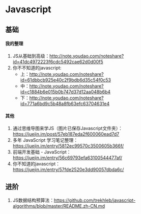 # Javascript
## 基础
#### 我的整理
1. JS从基础到高级：http://note.youdao.com/noteshare?id=41dc4972223f6cdc5492cae62d0d00f5
2. 你不不知道的javascript:
    * 上：http://note.youdao.com/noteshare?id=61dbbcb925e40c2f9bdb6d35c54f0c53
    * 中：http://note.youdao.com/noteshare?id=c1884b6e015b0b747d37d12aa048b6b4
    * 下：http://note.youdao.com/noteshare?id=771a6bd9c5b48a8fb63efc63704631e4
#### 其他
1. 通过思维导图来学JS（图片已保存Javascript文件夹）：https://juejin.im/post/57eb187eda2f600060ead7d7
2. 多年 JavaScript 学习笔记整理：https://juejin.im/entry/5812ec99570c3500605b366f/
3. 前端开发基础 - JavaScript：https://juejin.im/entry/56c69793efa63100544477af/
4. 你不知道的javascript：https://juejin.im/entry/57fde2520e3dd90057dbda6c/
## 进阶
1. JS数据结构预算法：https://github.com/trekhleb/javascript-algorithms/blob/master/README.zh-CN.md
